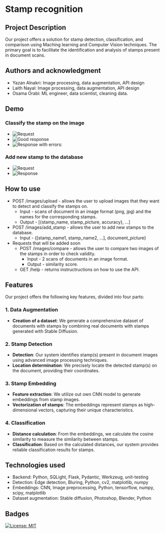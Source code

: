 # Stamp recognition

## Project Description
Our project offers a solution for stamp detection, classification, and comparison using Maching learning and Computer Vision techniques. The primary goal is to facilitate the identification and analysis of stamps present in document scans.

## Authors and acknowledgment
- Yazan Alnakri: Image processing, data augmentation, API design
- Laith Nayal: Image processing, data augmentation, API design
- Osama Orabi: ML engineer, data scientist, cleaning data.
## Demo
### Classify the stamp on the image
- ![Request](https://drive.google.com/file/d/11BNO1TdvKf4hVhaczPbF38tG8mK1rkmC/view?usp=drive_link)
- ![Good response](https://drive.google.com/file/d/1gidMT8Ohe04btB_s1zTkC3ynDJZ4kwL3/view?usp=drive_link)
- ![Response with errors:](https://drive.google.com/file/d/1iBvDWP606L1fo8l4DhSpGclE4i_1qanc/view?usp=drive_link)
### Add new stamp to the database
- ![Request](https://drive.google.com/file/d/15gpQR2Ytj8OPzcApF_1U6TOre-UZe4wG/view?usp=drive_link)
- ![Response](https://drive.google.com/file/d/1Z8gMqiPFSar0Cf3yB8PTDBy7X3GEwZdz/view?usp=drive_link)

## How to use
- POST    /images/upload - allows the user to upload images that they want to detect and classify the stamps on.
    - Input - scans of document in an image format (png, jpg) and the names for the corresponding stamps.
    - Output - [{stamp_name, stamp_picture, accuracy}, …]
- POST    /images/add_stamp - allows the user to add new stamps to the database.
    - Input - {[stamp_name1, stamp_name2, ...], document_picture}
- Requests that will be added soon
    - POST    /images/compare - allows the user to compare two images of the stamps in order to check validity.
        - Input - 2 scans of documents in an image format.
        - Output - similarity score.
    - GET     /help - returns instructructions on how to use the API.

## Features

Our project offers the following key features, divided into four parts:

### 1. Data Augmentation

- **Creation of a dataset**: We generate a comprehensive dataset of documents with stamps by combining real documents with stamps generated with Stable Diffusion.

### 2. Stamp Detection

- **Detection**: Our system identifies stamp(s) present in document images using advanced image processing techniques.
- **Location determination**: We precisely locate the detected stamp(s) on the document, providing their coordinates.

### 3. Stamp Embedding

- **Feature extraction**: We utilize out own CNN model to generate embeddings from stamp images.
- **Vectorization of stamps**: The embeddings represent stamps as high-dimensional vectors, capturing their unique characteristics.

### 4. Classification

- **Distance calculation**: From the embeddings, we calculate the cosine similarity to measure the similarity between stamps.
- **Classification**: Based on the calculated distances, our system provides reliable classification results for stamps.

## Technologies used
- Backend: Python, SQLight, Flask, Pydantic, Werkzeug, unit-testing
- Detection: Edge detection, Bluring, Python, cv2, matplotlib, numpy
- Embeddings: CNN, Image preprocessing, Python, tensorflow, numpy, scipy, matplotlib
- Dataset augmentation: Stable diffusion, Photoshop, Blender, Python

## Badges
[![License: MIT](https://img.shields.io/badge/License-MIT-yellow.svg)](https://opensource.org/licenses/MIT)
